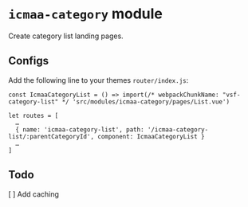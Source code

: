# `icmaa-category` module

Create category list landing pages.

## Configs

Add the following line to your themes `router/index.js`:

```
const IcmaaCategoryList = () => import(/* webpackChunkName: "vsf-category-list" */ 'src/modules/icmaa-category/pages/List.vue')

let routes = [
  …
  { name: 'icmaa-category-list', path: '/icmaa-category-list/:parentCategoryId', component: IcmaaCategoryList }
  …
]
```

## Todo

[ ] Add caching  

